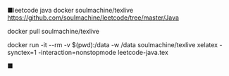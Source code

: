 ■leetcode java docker soulmachine/texlive
https://github.com/soulmachine/leetcode/tree/master/Java

docker pull soulmachine/texlive

docker run -it --rm -v $(pwd):/data -w /data soulmachine/texlive xelatex -synctex=1 -interaction=nonstopmode leetcode-java.tex

■
